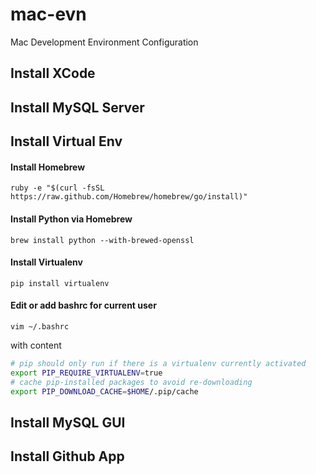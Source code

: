 mac-evn
=======

Mac Development Environment Configuration

## Install XCode

## Install MySQL Server

## Install Virtual Env

#### Install Homebrew
```
ruby -e "$(curl -fsSL https://raw.github.com/Homebrew/homebrew/go/install)"
```

#### Install Python via Homebrew
```
brew install python --with-brewed-openssl
```

#### Install Virtualenv
```
pip install virtualenv
```

#### Edit or add bashrc for current user
```
vim ~/.bashrc
```

with content
```bash
# pip should only run if there is a virtualenv currently activated
export PIP_REQUIRE_VIRTUALENV=true
# cache pip-installed packages to avoid re-downloading
export PIP_DOWNLOAD_CACHE=$HOME/.pip/cache
```

## Install MySQL GUI

## Install Github App